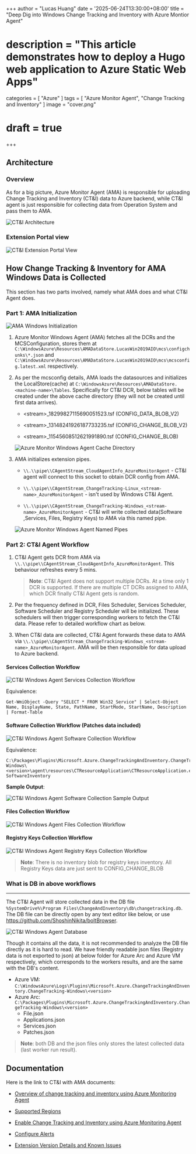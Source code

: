 +++
author = "Lucas Huang"
date = '2025-06-24T13:30:00+08:00'
title = "Deep Dig into Windows Change Tracking and Inventory with Azure Montior Agent"
# description = "This article demonstrates how to deploy a Hugo web application to Azure Static Web Apps"
categories = [
    "Azure"
]
tags = [
    "Azure Monitor Agent",
    "Change Tracking and Inventory"
]
image = "cover.png"
# draft = true
+++


## Architecture

### Overview
As for a big picture, Azure Monitor Agent (AMA) is responsible for uploading Change Tracking and Inventory (CT&I) data to Azure backend, while CT&I agent is just responsible for collecting data from Operation System and pass them to AMA.

![CT&I Architecture](CT&I-Architecture.png)


### Extension Portal view 

![CT&I Extension Portal View](CT&I-Extension-Portal-View.png)

## How Change Tracking & Inventory for AMA Windows Data is Collected

This section has two parts involved, namely what AMA does and what CT&I Agent does. 

### Part 1: AMA Initialization
![AMA Windows Initialization](AMA-Windows-Initialization.png)

1. Azure Monitor Windows Agent (AMA) fetches all the DCRs and the MCSConfiguration, stores them at `C:\WindowsAzure\Resources\AMADataStore.LucasWin2019AIO\mcs\configchunks\*.json` and `C:\WindowsAzure\Resources\AMADataStore.LucasWin2019AIO\mcs\mcsconfig.latest.xml` respectively.

2. As per the mcsconfig details, AMA loads the datasources and initializes the LocalStore(cache) at `C:\WindowsAzure\Resources\AMADataStore.<machine-name>\Tables`. Specifically for CT&I DCR, below tables will be created under the above cache directory (they will not be created until first data arrives).
    - &lt;stream&gt;_18299827115690051523.tsf (CONFIG_DATA_BLOB_V2)

    - &lt;stream&gt;_13148241926187733235.tsf (CONFIG_CHANGE_BLOB_V2)

    - &lt;stream&gt;_11545608512621991890.tsf (CONFIG_CHANGE_BLOB)
    
    ![Azure Monitor Windows Agent Cache Directory](AMA-Cache-Directory.png)

3. AMA initializes extension pipes. 
    - `\\.\\pipe\\CAgentStream_CloudAgentInfo_AzureMonitorAgent` - CT&I agent will connect to this socket to obtain DCR config from AMA. 

    - `\\.\\pipe\\CAgentStream_ChangeTracking-Linux_<stream-name>_AzureMonitorAgent` - isn't used by Windows CT&I Agent.

    - `\\.\\pipe\\CAgentStream_ChangeTracking-Windows_<stream-name>_AzureMonitorAgent` - CT&I will write collected data(Software ,Services, Files, Registry Keys) to AMA via this named pipe.  
    
    ![Azure Monitor Windows Agent Named Pipes](AMA-Named-Pipes.png)
    
### Part 2: CT&I Agent Workflow

1. CT&I Agent gets DCR from AMA via  `\\.\\pipe\\CAgentStream_CloudAgentInfo_AzureMonitorAgent`. This behaviour refreshes every 5 mins. 
    > **Note**: CT&I Agent does not support multiple DCRs. At a time only 1 DCR is supported. If there are multiple CT DCRs assigned to AMA, which DCR finally CT&I Agent gets is random.

2. Per the frequency defined in DCR, Files Scheduler, Services Scheduler, Software Scheduler and Registry Scheduler will be initialized. These schedulers will then trigger corresponding workers to fetch the CT&I data. Please refer to detailed workflow chart as below.
3. When CT&I data are collected, CT&I Agent forwards these data to AMA via `\\.\\pipe\\CAgentStream_ChangeTracking-Windows_<stream-name>_AzureMonitorAgent`. AMA will be then responsible for data upload to Azure backend. 

#### Services Collection Workflow
![CT&I Windows Agent Services Collection Workflow](CT&I-Windows-Agent-Services-Collection-Workflow.png)

Equivalence: 
```
Get-WmiObject -Query "SELECT * FROM Win32_Service" | Select-Object Name, DisplayName, State, PathName, StartMode, StartName, Description | Format-Table
```


#### Software Collection Workflow (Patches data included)

![CT&I Windows Agent Software Collection Workflow](CT&I-Windows-Agent-Software-Collection-Workflow.png)

Equivalence: 
```
C:\Packages\Plugins\Microsoft.Azure.ChangeTrackingAndInventory.ChangeTracking-Windows\<version>\agent\resources\CTResourceApplication\CTResourceApplication.exe SoftwareInventory
```

**Sample Output**:

![CT&I Windows Agent Software Collection Sample Output](CT&I-Windows-Agent-Software-Collection-Sample-Output.png)



#### Files Collection Workflow
![CT&I Windows Agent Files Collection Workflow](CT&I-Windows-Agent-Files-Collection-Workflow.png)




#### Registry Keys Collection Workflow
![CT&I Windows Agent Registry Keys Collection Workflow](CT&I-Windows-Agent-Registry-Keys-Collection-Workflow.png)

> **Note**: There is no inventory blob for registry keys inventory. All Registry Keys data are just sent to CONFIG_CHANGE_BLOB


### What is DB in above workflows
---
The CT&I Agent will store collected data in the DB file `%SystemDrive%\Program Files\ChangeAndInventory\db\changetracking.db`. The DB file can be directly open by any text editor like below, or use https://github.com/ShoshinNikita/boltBrowser. 

![CT&I Windows Agent Database](CT&I-Windows-Agent-Database.png)

Though it contains all the data, it is not recommended to analyze the DB file directly as it is hard to read. We have friendly readable json files (Registry data is not exported to json) at below folder for Azure Arc and Azure VM respectively,  which corresponds to the workers results, and are the same with the DB's content.
- Azure VM: `C:\WindowsAzure\Logs\Plugins\Microsoft.Azure.ChangeTrackingAndInventory.ChangeTracking-Windows\<version>`
- Azure Arc: `C:\Packages\Plugins\Microsoft.Azure.ChangeTrackingAndInventory.ChangeTracking-Windows\<version>`
  - File.json             
  - Applications.json         
  - Services.json     
  - Patches.json 

> **Note**: both DB and the json files only stores the latest collected data (last worker run result). 


## Documentation 

Here is the link to CT&I with AMA documents: 

- [Overview of change tracking and inventory using Azure Monitoring Agent](https://learn.microsoft.com/azure/automation/change-tracking/overview-monitoring-agent)

- [Supported Regions](https://learn.microsoft.com/azure/automation/change-tracking/region-mappings-monitoring-agent)

- [Enable Change Tracking and Inventory using Azure Monitoring Agent](https://learn.microsoft.com/azure/automation/change-tracking/enable-vms-monitoring-agent?tabs=singlevm)

- [Configure Alerts](https://learn.microsoft.com/azure/automation/change-tracking/configure-alerts)

- [Extension Version Details and Known Issues](https://learn.microsoft.com/azure/automation/change-tracking/extension-version-details)
